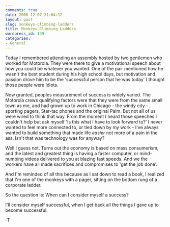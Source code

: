 ```yaml
---
comments: true
date: 2006-12-07 21:04:12
layout: post
slug: monkeys-climbing-ladders
title: Monkeys Climbing Ladders
wordpress_id: 139
categories:
- General
---
```


Today I remembered attending an assembly hosted by two gentlemen who worked for Motorola. They were there to give a motivational speech about how you could be whatever you wanted. One of the pair mentioned how he wasn't the best student during his high school days, but motivation and passion drove him to be the 'successful person that he was today'
I thought those people were Idiots.

Now granted, peoples measurement of success is widely varied. The Motorola crews qualifying factors were that they were from the same small town as me, and had grown up to work in Chicago - the windy city - , sporting pagers, Star-tac phones and the original Palm. But not all of us were wired to think that way. From the moment I heard those speeches I couldn't help but ask myself 'Is this what I have to look forward to?' I never wanted to feel more connected to, or tied down by my work - I've always wanted to build something that made life *easier* not more of a pain in the ass. Isn't that was technology was for anyway?

Well I guess not. Turns out the economy is based on mass consumerism, and the latest and greatest thing is having a faster computer, or mind-numbing videos delivered to you at blazing fast speeds. And we the workers have all made sacrifices and compromises to 'get the job done'.

And I'm reminded of all this because as I sat down to read a book, I realized that I'm one of the monkeys with a pager, sitting on the bottom rung of a corporate ladder.

So the question is: When can I consider myself a success?

I'll consider myself successful, when I get back all the things I gave up to become successful.

-T
